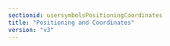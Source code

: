 ```yaml
---
sectionid: usersymbolsPositioningCoordinates
title: "Positioning and Coordinates"
version: "v3"
---
```

